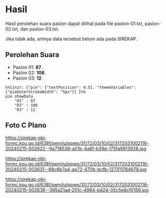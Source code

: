 # Hasil

Hasil perolehan suara paslon dapat dilihat pada file paslon-01.txt, paslon-02.txt, dan paslon-03.txt.

Jika tidak ada, artinya data tersebut belum ada pada SIREKAP.

## Perolehan Suara

 * Paslon 01: **87**.
 * Paslon 02: **108**.
 * Paslon 03: **12**.

```mermaid
%%{init: {"pie": {"textPosition": 0.5}, "themeVariables": {"pieOuterStrokeWidth": "5px"}} }%%
pie showData
    "01" : 87
    "02" : 108
    "03" : 12
```
## Foto C Plano

https://sirekap-obj-formc.kpu.go.id/638f/pemilu/ppwp/31/72/03/10/02/3172031002116-20240215-002622--9a718538-a01b-4a6f-b39d-175fa9913928.jpg

https://sirekap-obj-formc.kpu.go.id/638f/pemilu/ppwp/31/72/03/10/02/3172031002116-20240215-002631--68c6b7a4-ae72-470b-bcfb-127311784678.jpg

https://sirekap-obj-formc.kpu.go.id/638f/pemilu/ppwp/31/72/03/10/02/3172031002116-20240215-002636--395a21ad-251c-4984-b424-05c5e8cf0156.jpg
